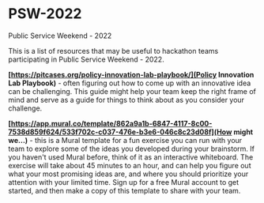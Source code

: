 # PSW-2022
Public Service Weekend - 2022

This is a list of resources that may be useful to hackathon teams participating in Public Service Weekend - 2022. 

**[https://pitcases.org/policy-innovation-lab-playbook/](Policy Innovation Lab Playbook)** - often figuring out how to come up with an innovative idea can be challenging.  This guide might help your team keep the right frame of mind and serve as a guide for things to think about as you consider your challenge. 

**[https://app.mural.co/template/862a9a1b-6847-4117-8c00-7538d859f624/533f702c-c037-476e-b3e6-046c8c23d08f](How might we...)** - this is a Mural template for a fun exercise you can run with your team to explore some of the ideas you developed during your brainstorm.  If you haven't used Mural before, think of it as an interactive whiteboard.  The exercise will take about 45 minutes to an hour, and can help you figure out what your most promising ideas are, and where you should prioritize your attention with your limited time.  Sign up for a free Mural account to get started, and then make a copy of this template to share with your team. 

